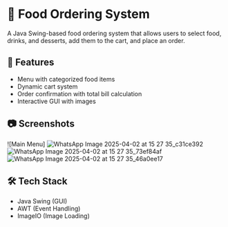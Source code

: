 # 🍔 Food Ordering System
A Java Swing-based food ordering system that allows users to select food, drinks, and desserts, add them to the cart, and place an order.

## 🚀 Features
- Menu with categorized food items
- Dynamic cart system
- Order confirmation with total bill calculation
- Interactive GUI with images

## 📷 Screenshots
![Main Menu] ![WhatsApp Image 2025-04-02 at 15 27 35_c31ce392](https://github.com/user-attachments/assets/bfee9a56-ff5d-4859-9226-a2a9df12e00f)
![WhatsApp Image 2025-04-02 at 15 27 35_73ef84af](https://github.com/user-attachments/assets/d54431e7-401d-408c-ba62-07478dedfe31)
![WhatsApp Image 2025-04-02 at 15 27 35_46a0ee17](https://github.com/user-attachments/assets/cd7aec7f-06f2-474d-9a5a-6700fb6fd1de)

## 🛠️ Tech Stack
- Java Swing (GUI)
- AWT (Event Handling)
- ImageIO (Image Loading)

